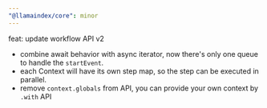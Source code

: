 ```yaml
---
"@llamaindex/core": minor
---
```


feat: update workflow API v2

- combine await behavior with async iterator, now there's only one queue to handle the `startEvent`.
- each Context will have its own step map, so the step can be executed in parallel.
- remove `context.globals` from API, you can provide your own context by `.with` API
